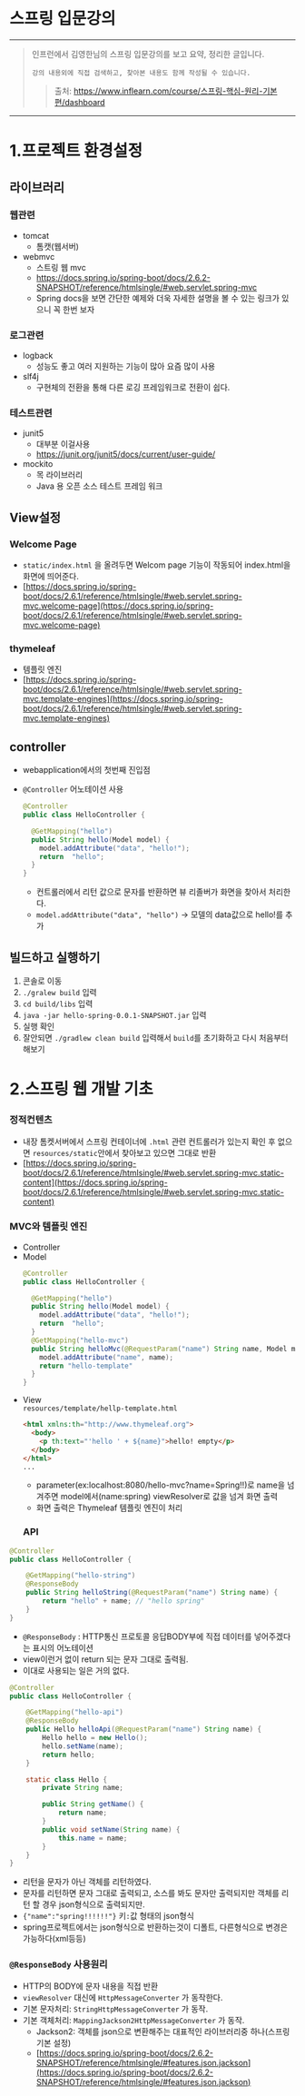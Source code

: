 # 스프링 입문강의
---
>인프런에서 김영한님의 스프링 입문강의를 보고 요약, 정리한 글입니다.
>
> `강의 내용외에 직접 검색하고, 찾아본 내용도 함께 작성될 수 있습니다.`
>>출처: https://www.inflearn.com/course/스프링-핵심-원리-기본편/dashboard
---
# 1.프로젝트 환경설정

## 라이브러리
### 웹관련
- tomcat
    - 톰캣(웹서버)
- webmvc
    - 스트링 웹 mvc
    - https://docs.spring.io/spring-boot/docs/2.6.2-SNAPSHOT/reference/htmlsingle/#web.servlet.spring-mvc
    - Spring docs을 보면 간단한 예제와 더욱 자세한 설명을 볼 수 있는 링크가 있으니 꼭 한번 보자
### 로그관련
- logback
    - 성능도 좋고 여러 지원하는 기능이 많아 요즘 많이 사용
- slf4j
    - 구현체의 전환을 통해 다른 로깅 프레임워크로 전환이 쉽다.
### 테스트관련
- junit5
    - 대부분 이걸사용
    - https://junit.org/junit5/docs/current/user-guide/
- mockito
    - 목 라이브러리
    - Java 용 오픈 소스 테스트 프레임 워크
## View설정
### Welcome Page
- `static/index.html` 을 올려두면 Welcom page 기능이 작동되어 index.html을 화면에 띄어준다.
- [https://docs.spring.io/spring-boot/docs/2.6.1/reference/htmlsingle/#web.servlet.spring-mvc.welcome-page](https://docs.spring.io/spring-boot/docs/2.6.1/reference/htmlsingle/#web.servlet.spring-mvc.welcome-page)
### thymeleaf
- 템플릿 엔진
- [https://docs.spring.io/spring-boot/docs/2.6.1/reference/htmlsingle/#web.servlet.spring-mvc.template-engines](https://docs.spring.io/spring-boot/docs/2.6.1/reference/htmlsingle/#web.servlet.spring-mvc.template-engines)

## controller
- webapplication에서의 첫번째 진입점
- `@Controller` 어노테이션 사용
    
    ```java
    @Controller
    public class HelloController {
    
      @GetMapping("hello")
      public String hello(Model model) {
        model.addAttribute("data", "hello!");
        return	"hello";
      }
    }
    ```   
    - 컨트롤러에서 리턴 값으로 문자를 반환하면 뷰 리졸버가 화면을 찾아서 처리한다.
    - `model.addAttribute("data", "hello")` → 모델의 data값으로 hello!를 추가
## 빌드하고 실행하기
1. 콘솔로 이동
2. `./gralew build` 입력
3. `cd build/libs` 입력
4. `java -jar hello-spring-0.0.1-SNAPSHOT.jar` 입력
5. 실행 확인
6. 잘안되면 `./gradlew clean build` 입력해서 `build`를 초기화하고 다시 처음부터 해보기
# 2.스프링 웹 개발 기초
### 정적컨텐츠
- 내장 톰켓서버에서 스프링 컨테이너에 `.html` 관련 컨트롤러가 있는지 확인 후 없으면 `resources/static`안에서 찾아보고 있으면 그대로 반환
- [https://docs.spring.io/spring-boot/docs/2.6.1/reference/htmlsingle/#web.servlet.spring-mvc.static-content](https://docs.spring.io/spring-boot/docs/2.6.1/reference/htmlsingle/#web.servlet.spring-mvc.static-content)
### MVC와 템플릿 엔진
- Controller
- Model    
    ```java
    @Controller
    public class HelloController {
    
      @GetMapping("hello")
      public String hello(Model model) {
        model.addAttribute("data", "hello!");
        return	"hello";
      }
      @GetMapping("hello-mvc")
      public String helloMvc(@RequestParam("name") String name, Model model) {
        model.addAttribute("name", name);
        return "hello-template"
      }
    }
    ```    
- View   
    `resources/template/hellp-template.html`    
    ```html
    <html xmlns:th="http://www.thymeleaf.org">
      <body>
        <p th:text="'hello ' + ${name}">hello! empty</p>
      </body>
    </html>
    ...
    ```  
    - parameter(ex:localhost:8080/hello-mvc?name=Spring!!)로 name을 넘겨주면 model에서(name:spring) viewResolver로 값을 넘겨 화면 출력
    - 화면 출력은 Thymeleaf 템플릿 엔진이 처리
    ### API
```java
@Controller
public class HelloController {

    @GetMapping("hello-string")
    @ResponseBody
    public String helloString(@RequestParam("name") String name) {
        return "hello" + name; // "hello spring"
    }
}
```
- `@ResponseBody` : HTTP통신 프로토콜 응답BODY부에 직접 데이터를 넣어주겠다는 표시의 어노테이션
- view이런거 없이 return 되는 문자 그대로 출력됨.
- 이대로 사용되는 일은 거의 없다.
```java
@Controller
public class HelloController {

    @GetMapping("hello-api")
    @ResponseBody
    public Hello helloApi(@RequestParam("name") String name) {
        Hello hello = new Hello();
        hello.setName(name);
        return hello;
    }

    static class Hello {
        private String name;

        public String getName() {
            return name;
        }
        public void setName(String name) {
            this.name = name;
        }
    }
}
```
- 리턴을 문자가 아닌 객체를 리턴하였다.
- 문자를 리턴하면 문자 그대로 출력되고, 소스를 봐도 문자만 출력되지만 객체를 리턴 할 경우 json형식으로 출력되지만.
- `{"name":"spring!!!!!!"}` 키`:`값 형태의 json형식
- spring프로젝트에서는 json형식으로 반환하는것이 디폴트, 다른형식으로 변경은 가능하다(xml등등)
### `@ResponseBody` 사용원리
- HTTP의 BODY에 문자 내용을 직접 반환
- `viewResolver` 대신에 `HttpMessageConverter` 가 동작한다.
- 기본 문자처리: `StringHttpMessageConverter` 가 동작.
- 기본 객체처리: `MappingJackson2HttpMessageConverter` 가 동작.
    - Jackson2: 객체를 json으로 변환해주는 대표적인 라이브러리중 하나(스프링 기본 설정)
    - [https://docs.spring.io/spring-boot/docs/2.6.2-SNAPSHOT/reference/htmlsingle/#features.json.jackson](https://docs.spring.io/spring-boot/docs/2.6.2-SNAPSHOT/reference/htmlsingle/#features.json.jackson)
